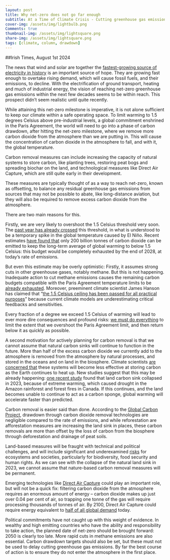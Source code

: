 ```yaml
---
layout: post
title: Why net-zero does not go far enough
subtitle: At a Time of Climate Crisis - Cutting greenhouse gas emissions is not enough – we will also have to actively remove carbon from the atmosphere
cover-img: /assets/img/lightbulb.png
Comments: true
thumbnail-img: /assets/img/lightsquare.png
share-img: /assets/img/lightsquare.png
tags: [climate, column, drawdown]
---
```


##Irish Times, August 1st 2024

The news that wind and solar are together the [fastest-growing source of electricity in history](https://www.carbonbrief.org/wind-and-solar-are-fastest-growing-electricity-sources-in-history/) is an important source of hope. They are growing fast enough to overtake rising demand, which will cause fossil fuels, and their emissions, to decline. With the electrification of ground transport, heating and much of industrial energy, the vision of reaching net-zero greenhouse gas emissions within the next few decades seems to be within reach. This prospect didn’t seem realistic until quite recently.

While attaining this net-zero milestone is imperative, it is not alone sufficient to keep our climate within a safe operating space. To limit warming to 1.5 degrees Celsius above pre-industrial levels, a global commitment enshrined in the Paris Agreement, the world will need to go into a phase of carbon drawdown, after hitting the net-zero milestone, where we remove more carbon dioxide from the atmosphere than we are putting in.  This will cause the concentration of carbon dioxide in the atmosphere to fall, and with it, the global temperature.

Carbon removal measures can include increasing the capacity of natural systems to store carbon, like planting trees, restoring peat bogs and spreading biochar on the land, and technological measures like Direct Air Capture, which are still quite early in their development.

These measures are typically thought of as a way to reach net-zero, known as offsetting, to balance any residual greenhouse gas emissions from sources that may not be possible to abate, like long-distance aviation, but they will also be required to remove excess carbon dioxide from the atmosphere.

There are two main reasons for this.

Firstly, we are very likely to overshoot the 1.5 Celsius threshold very soon. The [past year has already crossed](https://www.irishtimes.com/environment/climate-crisis/2024/07/08/climate-change-earth-bakes-in-heat-15-degrees-above-preindustrial-average-for-12-months-data-shows/#:~:text=Climate%20change%3A%20Earth%20bakes%20in,data%20shows%20–%20The%20Irish%20Times) this threshold, in what is understood to be a temporary spike in the global temperature caused by El Niño. Recent estimates [have found that](https://www.igcc.earth/key-messages) only 200 billion tonnes of carbon dioxide can be emitted to keep the long-term average of global warming to below 1.5 Celsius: this budget would be completely exhausted by the end of 2028, at today’s rate of emissions.

 But even this estimate may be overly optimistic: Firstly, it assumes strong cuts in other greenhouse gases, notably methane. But this is not happening. Inadequate action to cut methane emissions causes the remaining carbon budgets compatible with the Paris Agreement temperature limits to be [already exhausted](https://www.nature.com/articles/s43247-023-01168-8). Moreover, preeminent climate scientist James Hanson has claimed that “[the 1.5 Celsius ceiling has been passed for all practical purposes](https://mailchi.mp/caa/groundhog-day-another-gobsmackingly-bananas-month-whats-up?e=a524aa228f)” because current climate models are underestimating critical feedbacks and sensitivities.

Every fraction of a degree we exceed 1.5 Celsius of warming will lead to ever more dire consequences and profound risks: [we must do everything](https://www.project-syndicate.org/commentary/ambitious-global-warming-target-still-feasible-and-necessary-by-joeri-rogelj-2024-06) to limit the extent that we overshoot the Paris Agreement limit, and then return below it as quickly as possible.

A second motivation for actively planning for carbon removal is that we cannot assume that natural carbon sinks will continue to function in the future.  More than half of the excess carbon dioxide we currently add to the atmosphere is removed from the atmosphere by natural processes, and stored in the oceans and on land in the biosphere. Climate scientists [are concerned that](https://10insightsclimate.science/year-2023/4-over-reliance-natural-carbon-sinks-risky-strategy/) these systems will become less effective at storing carbon as the Earth continues to heat up. New studies suggest that this may be already happening: [one recent study](https://arxiv.org/abs/2407.12447) found that land carbon sink collapsed in 2023, because of extreme warming, which caused drought in the Amazon rainforest and forest fires in Canada. If this continues, and the land becomes unable to continue to act as a carbon sponge, global warming will accelerate faster than predicted.  

Carbon removal is easier said than done. According to the [Global Carbon Project](https://essd.copernicus.org/articles/15/5301/2023/), drawdown through carbon dioxide removal technologies are negligible compared to the rate of emissions, and while reforestation are afforestation measures are increasing the land sink in places, these carbon removals are more than offset by the loss of carbon from the biosphere through deforestation and drainage of peat soils.  

Land-based measures will be fraught with technical and political challenges, and will include significant and underexamined [risks](https://www.science.org/doi/10.1126/science.adj6171) for ecosystems and societies, particularly for biodiversity, food security and human rights. As we can see with the collapse of the natural land sink in 2023, we cannot assume that nature-based carbon removal measures will be permanent.

Emerging technologies like [Direct Air Capture](https://e360.yale.edu/features/direct-air-capture) could play an important role, but will not be a quick fix: filtering carbon dioxide from the atmosphere requires an enormous amount of energy – carbon dioxide makes up just over 0.04 per cent of air, so trapping one tonne of the gas will require processing thousands of tonnes of air. By 2100, Direct Air Capture could require energy equivalent to [half of all global demand](https://www.carbonbrief.org/direct-co2-capture-machines-could-use-quarter-global-energy-in-2100/) today.

Political commitments have not caught up with this weight of evidence. In wealthy and high emitting countries who have the ability and responsibility to take action, the planned date of net-zero should be brought forward: 2050 is clearly too late. More rapid cuts in methane emissions are also essential. Carbon drawdown targets should also be set, but these must not be used to delay cutting greenhouse gas emissions. By far the best course of action is to ensure they do not enter the atmosphere in the first place.  
